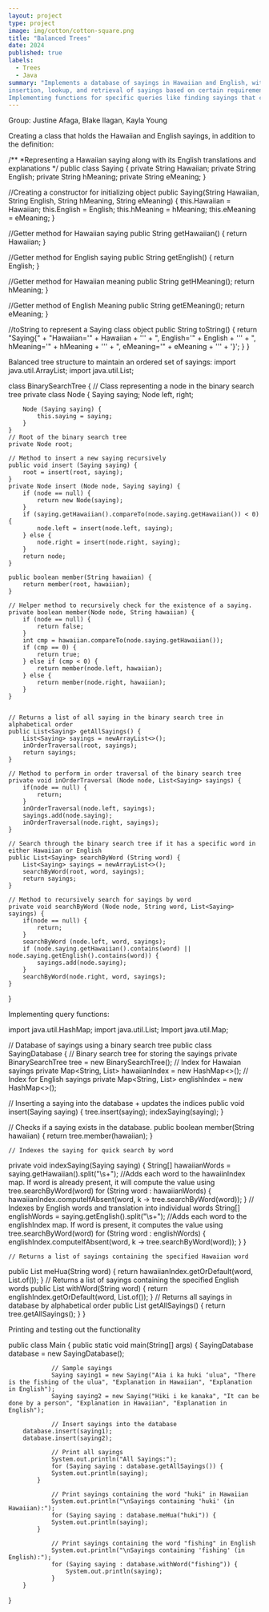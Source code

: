 ```yaml
---
layout: project
type: project
image: img/cotton/cotton-square.png
title: "Balanced Trees"
date: 2024
published: true
labels:
  - Trees
  - Java
summary: "Implements a database of sayings in Hawaiian and English, with explanations in both languages. The database allows
insertion, lookup, and retrieval of sayings based on certain requirements. Use a balanced tree structure to maintain an ordered set of sayings.
Implementing functions for specific queries like finding sayings that contain particular words in either language."
---
```


Group: Justine Afaga, Blake Ilagan, Kayla Young


Creating a class that holds the Hawaiian and English sayings, in addition to the definition: 

/**
 *Representing a Hawaiian saying along with its English translations and explanations
*/
public class Saying { 
	private String Hawaiian; 
	private String English; 
	private String hMeaning; 
	private String eMeaning;
}

//Creating a constructor for initializing object
public Saying(String Hawaiian, String English, String hMeaning, String eMeaning) {
	this.Hawaiian = Hawaiian;
	this.English = English;
	this.hMeaning = hMeaning;
	this.eMeaning = eMeaning;
}

//Getter method for Hawaiian saying 
public String getHawaiian() { 
	return Hawaiian; 
}

//Getter method for English saying
public String getEnglish() {
	return English; 
}

//Getter method for Hawaiian meaning 
public String getHMeaning();
	return  hMeaning;
}

//Getter method of English Meaning 
public String getEMeaning();
	return eMeaning; 
}

//toString to represent a Saying class object 
  public String toString() {
        return "Saying{" +
                "Hawaiian='" + Hawaiian + ''' +
                ", English='" + English + ''' +
                ", hMeaning='" + hMeaning + ''' +
                ", eMeaning='" + eMeaning + ''' +
                '}';
    }
}


Balanced tree structure to maintain an ordered set of sayings:
import java.util.ArrayList;
import java.util.List;

class BinarySearchTree {
	// Class representing a node in the binary search tree 
	private class Node {
		Saying saying;
		Node left, right;
		
		Node (Saying saying) {
			this.saying = saying;
		}
	}
	// Root of the binary search tree
	private Node root;
	
	// Method to insert a new saying recursively 
	public void insert (Saying saying) {
		root = insert(root, saying);
	}
	private Node insert (Node node, Saying saying) {
		if (node == null) {
			return new Node(saying);
		}
		if (saying.getHawaiian().compareTo(node.saying.getHawaiian()) < 0) {
			node.left = insert(node.left, saying);
		} else {
			node.right = insert(node.right, saying);
		}
		return node;
	}

	public boolean member(String hawaiian) {
        return member(root, hawaiian);
    }

    // Helper method to recursively check for the existence of a saying.
    private boolean member(Node node, String hawaiian) {
        if (node == null) {
            return false;
        }
        int cmp = hawaiian.compareTo(node.saying.getHawaiian());
        if (cmp == 0) {
            return true;
        } else if (cmp < 0) {
            return member(node.left, hawaiian);
        } else {
            return member(node.right, hawaiian);
        }
    }

	
	// Returns a list of all saying in the binary search tree in alphabetical order 
	public List<Saying> getAllSayings() {	
		List<Saying> sayings = newArrayList<>();
		inOrderTraversal(root, sayings);
		return sayings;
	}
	
	// Method to perform in order traversal of the binary search tree 
	private void inOrderTraversal (Node node, List<Saying> sayings) {
		if(node == null) {
			return;
		}
		inOrderTraversal(node.left, sayings);
		sayings.add(node.saying);
		inOrderTraversal(node.right, sayings);
	}

	// Search through the binary search tree if it has a specific word in either Hawaiian or English 
	public List<Saying> searchByWord (String word) {
		List<Saying> sayings = newArrayList<>();
		searchByWord(root, word, sayings);
		return sayings;
	}

	// Method to recursively search for sayings by word 
	private void searchByWord (Node node, String word, List<Saying> sayings) {
		if(node == null) {
			return;
		}
		searchByWord (node.left, word, sayings);
		if (node.saying.getHawaiian().contains(word) || node.saying.getEnglish().contains(word)) {
			sayings.add(node.saying);
		}
		searchByWord(node.right, word, sayings);
	}
}



Implementing query functions: 

import java.util.HashMap; 
import  java.util.List; 
Import java.util.Map; 

// Database of sayings using a binary search tree 
public class SayingDatabase {
	// Binary search tree for storing the sayings 
    	private BinarySearchTree tree = new BinarySearchTree();
	// Index for Hawaian sayings 
   	private Map<String, List<Saying>> hawaiianIndex = new HashMap<>();
	// Index for English sayings 
   	private Map<String, List<Saying>> englishIndex = new HashMap<>();

// Inserting a saying into the database + updates the indices 
public void insert(Saying saying) {
tree.insert(saying);
indexSaying(saying);
    }

  // Checks if a saying exists in the database.
    public boolean member(String hawaiian) {
        return tree.member(hawaiian);
    }

	// Indexes the saying for quick search by word 
private void indexSaying(Saying saying) {
String[] hawaiianWords = saying.getHawaiian().split("\\s+");
//Adds each word to the hawaiinIndex map. If word is already present, it will compute the value using tree.searchByWord(word)
for (String word : hawaiianWords) {
hawaiianIndex.computeIfAbsent(word, k -> tree.searchByWord(word));
        }
// Indexes by English words and translation into individual words 
String[] englishWords = saying.getEnglish().split("\\s+");
//Adds each word to the englishIndex map. If word is present, it computes the value using tree.searchByWord(word)
for (String word : englishWords) {
englishIndex.computeIfAbsent(word, k -> tree.searchByWord(word));
       	 }
    }

	// Returns a list of sayings containing the specified Hawaiian word 
public List<Saying> meHua(String word) {
return hawaiianIndex.getOrDefault(word, List.of());
    }
// Returns a list of sayings containing the specified English words 
public List<Saying> withWord(String word) {
       	return englishIndex.getOrDefault(word, List.of());
    }
	// Returns all sayings in database by alphabetical order 
    	public List<Saying> getAllSayings() {
        	return tree.getAllSayings();
   	 }
}



Printing and testing out the functionality 

public class Main {
public static void main(String[] args) {
SayingDatabase database = new SayingDatabase();

        		// Sample sayings
        		Saying saying1 = new Saying("Aia i ka huki ʻulua", "There is the fishing of the ulua", "Explanation in Hawaiian", "Explanation in English");
        		Saying saying2 = new Saying("Hiki i ke kanaka", "It can be done by a person", "Explanation in Hawaiian", "Explanation in English");

        		// Insert sayings into the database
        database.insert(saying1);
        database.insert(saying2);

        		// Print all sayings
        		System.out.println("All Sayings:");
        		for (Saying saying : database.getAllSayings()) {
            	System.out.println(saying);
        	}

        		// Print sayings containing the word "huki" in Hawaiian
        		System.out.println("\nSayings containing 'huki' (in Hawaiian):");
        		for (Saying saying : database.meHua("huki")) {
            	System.out.println(saying);
        	}

        		// Print sayings containing the word "fishing" in English
        		System.out.println("\nSayings containing 'fishing' (in English):");
        		for (Saying saying : database.withWord("fishing")) {
            		System.out.println(saying);
        		}
    	}
}
